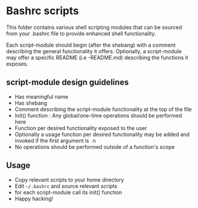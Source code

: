 # Bashrc scripts
This folder contains various shell scripting modules that can be sourced from your .bashrc file
to provide enhanced shell functionality.

Each script-module should begin (after the shebang) with a comment describing the general
functionality it offers. Optionally, a script-module may offer a specific README (i.e <script-module-name>-README.md)
describing the functions it exposes.

## script-module design guidelines
- Has meaningful name
- Has shebang
- Comment describing the script-module functionality at the top of the file
- Init() function : Any global/one-time operations should be performed here
- Function per desired functionality exposed to the user
- Optionally a usage function per desired functionality may be added and invoked if the first
  argument is `-h`
- No operations should be performed outside of a function's scope

## Usage
- Copy relevant scripts to your home directory
- Edit `~/.bashrc` and source relevant scripts
- for each script-module call its init() function
- Happy hacking!

